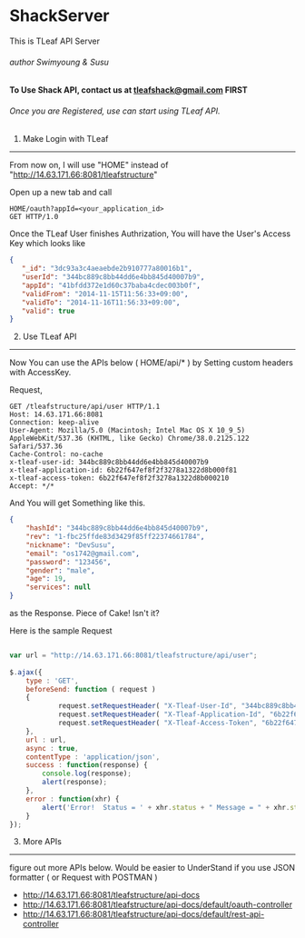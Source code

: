 ShackServer
===========
This is TLeaf API Server

###### author Swimyoung & Susu 

**To Use Shack API, contact us at tleafshack@gmail.com FIRST**

###### Once you are Registered, use can start using TLeaf API.

1. Make Login with TLeaf
--------
From now on, I will use "HOME" instead of "http://14.63.171.66:8081/tleafstructure"

Open up a new tab and call
```
HOME/oauth?appId=<your_application_id>
GET HTTP/1.0
```

Once the TLeaf User finishes Authrization, You will have the User's Access Key which looks like
```json
{
   "_id": "3dc93a3c4aeaebde2b910777a80016b1",
   "userId": "344bc889c8bb44dd6e4bb845d40007b9",
   "appId": "41bfdd372e1d60c37baba4cdec003b0f",
   "validFrom": "2014-11-15T11:56:33+09:00",
   "validTo": "2014-11-16T11:56:33+09:00",
   "valid": true
}
```

2. Use TLeaf API
--------
Now You can use the APIs below ( HOME/api/* ) by Setting custom headers with AccessKey.

Request,
```
GET /tleafstructure/api/user HTTP/1.1
Host: 14.63.171.66:8081
Connection: keep-alive
User-Agent: Mozilla/5.0 (Macintosh; Intel Mac OS X 10_9_5) AppleWebKit/537.36 (KHTML, like Gecko) Chrome/38.0.2125.122 Safari/537.36
Cache-Control: no-cache
x-tleaf-user-id: 344bc889c8bb44dd6e4bb845d40007b9
x-tleaf-application-id: 6b22f647ef8f2f3278a1322d8b000f81
x-tleaf-access-token: 6b22f647ef8f2f3278a1322d8b000210
Accept: */*
```

And You will get Something like this.
```json
{
    "hashId": "344bc889c8bb44dd6e4bb845d40007b9",
    "rev": "1-fbc25ffde83d3429f85ff22374661784",
    "nickname": "DevSusu",
    "email": "os1742@gmail.com",
    "password": "123456",
    "gender": "male",
    "age": 19,
    "services": null
}
```
as the Response. Piece of Cake! Isn't it?

Here is the sample Request
```javascript

var url = "http://14.63.171.66:8081/tleafstructure/api/user";
              
$.ajax({
	type : 'GET',
	beforeSend: function ( request )
	{
        	request.setRequestHeader( "X-Tleaf-User-Id", "344bc889c8bb44dd6e4bb845d40007b9" );
        	request.setRequestHeader( "X-Tleaf-Application-Id", "6b22f647ef8f2f3278a1322d8b000f81" );
        	request.setRequestHeader( "X-Tleaf-Access-Token", "6b22f647ef8f2f3278a1322d8b000210" );
	},
	url : url,
	async : true,
	contentType : 'application/json',
	success : function(response) {
		console.log(response);
		alert(response);
	},
	error : function(xhr) {
		alert('Error!  Status = ' + xhr.status + " Message = " + xhr.statusText);
	}
});
```

3. More APIs
--------
figure out more APIs below.
Would be easier to UnderStand if you use JSON formatter ( or Request with POSTMAN )

* http://14.63.171.66:8081/tleafstructure/api-docs
* http://14.63.171.66:8081/tleafstructure/api-docs/default/oauth-controller
* http://14.63.171.66:8081/tleafstructure/api-docs/default/rest-api-controller
